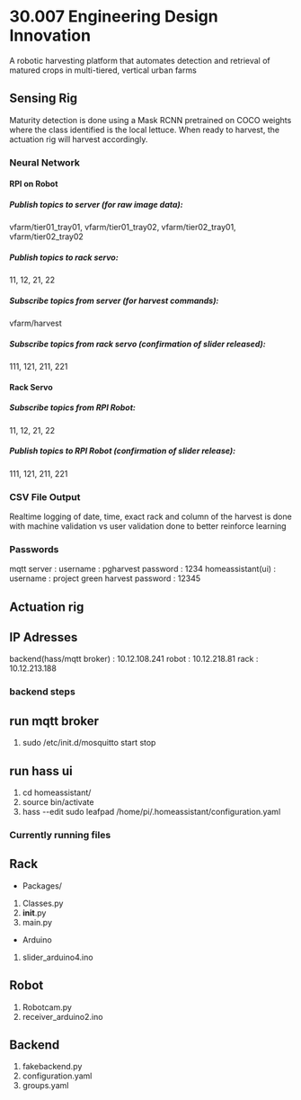 # 30.007 Engineering Design Innovation
A robotic harvesting platform that automates detection and retrieval of matured crops in multi-tiered, vertical urban farms

## Sensing Rig 
Maturity detection is done using a Mask RCNN pretrained on COCO weights where the class identified is the local lettuce. When ready to harvest, the actuation rig will harvest accordingly.

### Neural Network

#### RPI on Robot
##### Publish topics to server (for raw image data):
vfarm/tier01_tray01, 
vfarm/tier01_tray02, 
vfarm/tier02_tray01,
vfarm/tier02_tray02
##### Publish topics to rack servo:
11, 12, 21, 22
##### Subscribe topics from server (for harvest commands):
vfarm/harvest
##### Subscribe topics from rack servo (confirmation of slider released):
111, 121, 211, 221

#### Rack Servo
##### Subscribe topics from RPI Robot:
11, 12, 21, 22
##### Publish topics to RPI Robot (confirmation of slider release):
111, 121, 211, 221

### CSV File Output 
Realtime logging of date, time, exact rack and column of the harvest is done with machine validation vs user validation done to better reinforce learning

### Passwords
mqtt server : username : pgharvest
              password : 1234
homeassistant(ui) : username  : project green harvest
                    password : 12345
                   
## Actuation rig

## IP Adresses 
backend(hass/mqtt broker) : 10.12.108.241
robot : 10.12.218.81
rack : 10.12.213.188

### backend steps
## run mqtt broker 
1. sudo /etc/init.d/mosquitto start stop

## run hass ui
1. cd homeassistant/
2. source bin/activate
3. hass
--edit 
sudo leafpad /home/pi/.homeassistant/configuration.yaml

### Currently running files
## Rack
 - Packages/ 
  1. Classes.py
  2. __init__.py
  3. main.py
  - Arduino
   1. slider_arduino4.ino
## Robot
1. Robotcam.py
2. receiver_arduino2.ino

## Backend
1. fakebackend.py
2. configuration.yaml
3. groups.yaml
